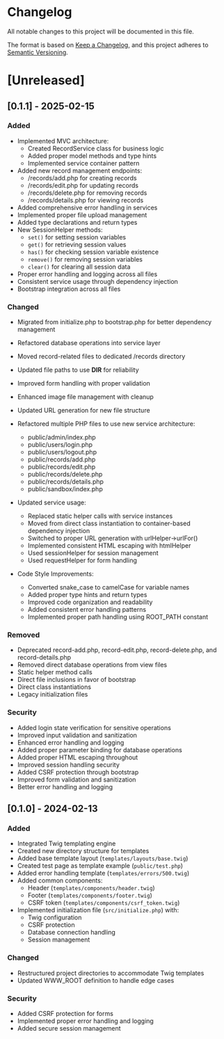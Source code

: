 # Changelog
All notable changes to this project will be documented in this file.

The format is based on [Keep a Changelog](https://keepachangelog.com/en/1.0.0/),
and this project adheres to [Semantic Versioning](https://semver.org/spec/v2.0.0.html).


# [Unreleased]

## [0.1.1] - 2025-02-15

### Added
- Implemented MVC architecture:
  - Created RecordService class for business logic
  - Added proper model methods and type hints
  - Implemented service container pattern
- Added new record management endpoints:
  - /records/add.php for creating records
  - /records/edit.php for updating records
  - /records/delete.php for removing records
  - /records/details.php for viewing records
- Added comprehensive error handling in services
- Implemented proper file upload management
- Added type declarations and return types
- New SessionHelper methods:
  - `set()` for setting session variables
  - `get()` for retrieving session values
  - `has()` for checking session variable existence
  - `remove()` for removing session variables
  - `clear()` for clearing all session data
- Proper error handling and logging across all files
- Consistent service usage through dependency injection
- Bootstrap integration across all files

### Changed
- Migrated from initialize.php to bootstrap.php for better dependency management
- Refactored database operations into service layer
- Moved record-related files to dedicated /records directory
- Updated file paths to use __DIR__ for reliability
- Improved form handling with proper validation
- Enhanced image file management with cleanup
- Updated URL generation for new file structure
- Refactored multiple PHP files to use new service architecture:
  - public/admin/index.php
  - public/users/login.php
  - public/users/logout.php
  - public/records/add.php
  - public/records/edit.php
  - public/records/delete.php
  - public/records/details.php
  - public/sandbox/index.php

- Updated service usage:
  - Replaced static helper calls with service instances
  - Moved from direct class instantiation to container-based dependency injection
  - Switched to proper URL generation with urlHelper->urlFor()
  - Implemented consistent HTML escaping with htmlHelper
  - Used sessionHelper for session management
  - Used requestHelper for form handling

- Code Style Improvements:
  - Converted snake_case to camelCase for variable names
  - Added proper type hints and return types
  - Improved code organization and readability
  - Added consistent error handling patterns
  - Implemented proper path handling using ROOT_PATH constant

### Removed
- Deprecated record-add.php, record-edit.php, record-delete.php, and record-details.php
- Removed direct database operations from view files
- Static helper method calls
- Direct file inclusions in favor of bootstrap
- Direct class instantiations
- Legacy initialization files

### Security
- Added login state verification for sensitive operations
- Improved input validation and sanitization
- Enhanced error handling and logging
- Added proper parameter binding for database operations
- Added proper HTML escaping throughout
- Improved session handling security
- Added CSRF protection through bootstrap
- Improved form validation and sanitization
- Better error handling and logging

## [0.1.0] - 2024-02-13

### Added
- Integrated Twig templating engine
- Created new directory structure for templates
- Added base template layout (`templates/layouts/base.twig`)
- Created test page as template example (`public/test.php`)
- Added error handling template (`templates/errors/500.twig`)
- Added common components:
  - Header (`templates/components/header.twig`)
  - Footer (`templates/components/footer.twig`)
  - CSRF token (`templates/components/csrf_token.twig`)
- Implemented initialization file (`src/initialize.php`) with:
  - Twig configuration
  - CSRF protection
  - Database connection handling
  - Session management

### Changed
- Restructured project directories to accommodate Twig templates
- Updated WWW_ROOT definition to handle edge cases

### Security
- Added CSRF protection for forms
- Implemented proper error handling and logging
- Added secure session management 